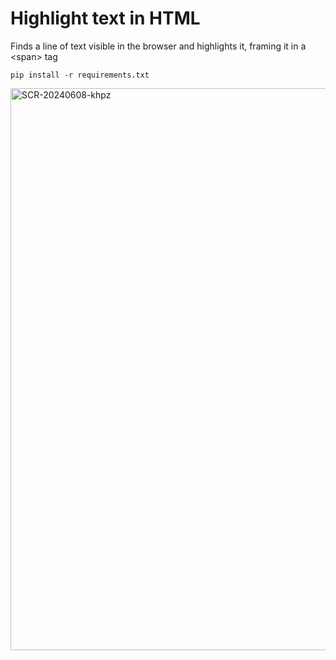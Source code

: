 # Highlight text in HTML

Finds a line of text visible in the browser and highlights it, framing it in a \<span\> tag

```
pip install -r requirements.txt
```
<img width="899" alt="SCR-20240608-khpz" src="https://github.com/solutum/Highlight-text-in-HTML/assets/5366491/6e5698d0-b82f-4c7e-9774-cec0789cfe66">
